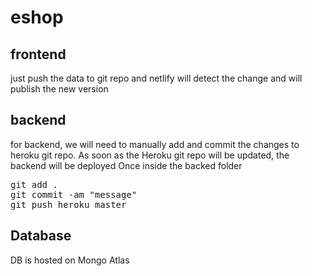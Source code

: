 # eshop

## frontend
just push the data to git repo and netlify will detect the change and will publish the new version

## backend
for backend, we will need to manually add and commit the changes to heroku git repo. As soon as the Heroku git repo will be updated, the backend will be deployed
Once inside the backed folder
<pre>git add .
git commit -am "message"
git push heroku master</pre>

## Database
DB is hosted on Mongo Atlas
